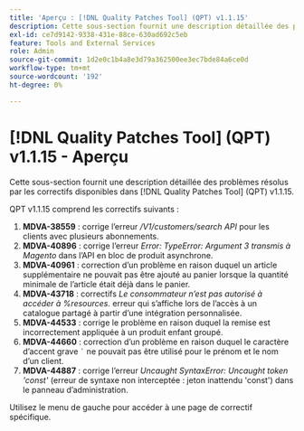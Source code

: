 ```yaml
---
title: 'Aperçu : [!DNL Quality Patches Tool] (QPT) v1.1.15'
description: Cette sous-section fournit une description détaillée des problèmes résolus par les correctifs disponibles dans [!DNL Quality Patches Tool] (QPT) v1.1.15.
exl-id: ce7d9142-9338-431e-88ce-630ad692c5eb
feature: Tools and External Services
role: Admin
source-git-commit: 1d2e0c1b4a8e3d79a362500ee3ec7bde84a6ce0d
workflow-type: tm+mt
source-wordcount: '192'
ht-degree: 0%

---
```


# [!DNL Quality Patches Tool] (QPT) v1.1.15 - Aperçu

Cette sous-section fournit une description détaillée des problèmes résolus par les correctifs disponibles dans [!DNL Quality Patches Tool] (QPT) v1.1.15.

QPT v1.1.15 comprend les correctifs suivants :

1. **MDVA-38559** : corrige l’erreur */V1/customers/search API* pour les clients avec plusieurs abonnements.
1. **MDVA-40896** : corrige l’erreur *Error: TypeError: Argument 3 transmis à Magento* dans l’API en bloc de produit asynchrone.
1. **MDVA-40961** : correction d’un problème en raison duquel un article supplémentaire ne pouvait pas être ajouté au panier lorsque la quantité minimale de l’article était déjà dans le panier.
1. **MDVA-43718** : correctifs *Le consommateur n’est pas autorisé à accéder à %resources.* erreur qui s’affiche lors de l’accès à un catalogue partagé à partir d’une intégration personnalisée.
1. **MDVA-44533** : corrige le problème en raison duquel la remise est incorrectement appliquée à un produit enfant groupé.
1. **MDVA-44660** : correction d’un problème en raison duquel le caractère d’accent grave ``` ` ``` ne pouvait pas être utilisé pour le prénom et le nom d’un client.
1. **MDVA-44887** : corrige l’erreur *Uncaught SyntaxError: Uncaught token &#39;const&#39;* (erreur de syntaxe non interceptée : jeton inattendu &#39;const&#39;) dans le panneau d’administration.

Utilisez le menu de gauche pour accéder à une page de correctif spécifique.
